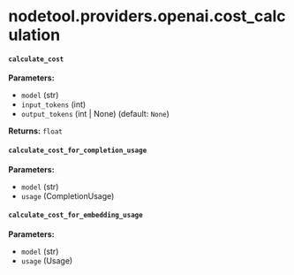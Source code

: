 # nodetool.providers.openai.cost_calculation

#### `calculate_cost`

**Parameters:**

- `model` (str)
- `input_tokens` (int)
- `output_tokens` (int | None) (default: `None`)

**Returns:** `float`

#### `calculate_cost_for_completion_usage`

**Parameters:**

- `model` (str)
- `usage` (CompletionUsage)

#### `calculate_cost_for_embedding_usage`

**Parameters:**

- `model` (str)
- `usage` (Usage)

